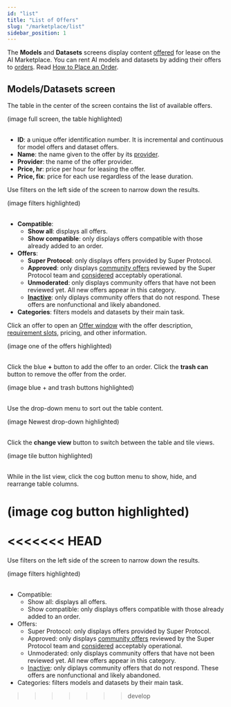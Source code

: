 ```yaml
---
id: "list"
title: "List of Offers"
slug: "/marketplace/list"
sidebar_position: 1
---
```


The **Models** and **Datasets** screens display content [offered](/fundamentals/offers) for lease on the AI Marketplace. You can rent AI models and datasets by adding their offers to [orders](/fundamentals/orders). Read [How to Place an Order](/ai-marketplace/guides/guide-place-order).

## Models/Datasets screen

The table in the center of the screen contains the list of available offers.

(image full screen, the table highlighted)
<br/>
<br/>

- **ID**: a unique offer identification number. It is incremental and continuous for model offers and dataset offers.
- **Name**: the name given to the offer by its [provider](/fundamentals/offers#providers).
- **Provider**: the name of the offer provider.
- **Price, hr**: price per hour for leasing the offer.
- **Price, fix**: price for each use regardless of the lease duration.

Use filters on the left side of the screen to narrow down the results.

(image filters highlighted)
<br/>
<br/>

- **Compatible**:
    + **Show all**: displays all offers.
    + **Show compatible**: only displays offers compatible with those already added to an order.
- **Offers**:
    + **Super Protocol**: only displays offers provided by Super Protocol.
    + **Approved**: only displays [community offers](/fundamentals/offers#community-offers) reviewed by the Super Protocol team and [considered](/developers/marketplace/moderation/) acceptably operational.
    + **Unmoderated**: only displays community offers that have not been reviewed yet. All new offers appear in this category.
    + [**Inactive**](/developers/cli_guides/providers_offers/#inactive-offers): only diplays community offers that do not respond. These offers are nonfunctional and likely abandoned.
- **Categories**: filters models and datasets by their main task.

Click an offer to open an [Offer window](/ai-marketplace/marketplace/offer) with the offer description, [requirement slots](/fundamentals/slots#requirements), pricing, and other information.

(image one of the offers highlighted)
<br/>
<br/>

Click the blue **+** button to add the offer to an order. Click the **trash can** button to remove the offer from the order.

(image blue + and trash buttons highlighted)
<br/>
<br/>

Use the drop-down menu to sort out the table content.

(image Newest drop-down highlighted)
<br/>
<br/>

Click the **change view** button to switch between the table and tile views.

(image tile button highlighted)
<br/>
<br/>

While in the list view, click the cog button menu to show, hide, and rearrange table columns.

(image cog button highlighted)
<br/>
<br/>
<<<<<<< HEAD
=======

Use filters on the left side of the screen to narrow down the results.

(image filters highlighted)
<br/>
<br/>

- Compatible:
    + Show all: displays all offers.
    + Show compatible: only displays offers compatible with those already added to an order.
- Offers:
    + Super Protocol: only displays offers provided by Super Protocol.
    + Approved: only displays [community offers](/developers/fundamentals/offers#community-offers) reviewed by the Super Protocol team and [considered](/developers/marketplace/moderation/) acceptably operational.
    + Unmoderated: only displays community offers that have not been reviewed yet. All new offers appear in this category.
    + [Inactive](/developers/cli_guides/providers_offers/#inactive-offers): only diplays community offers that do not respond. These offers are nonfunctional and likely abandoned.
- Categories: filters models and datasets by their main task.
>>>>>>> develop
